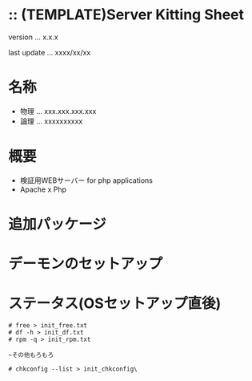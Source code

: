 
:: (TEMPLATE)Server Kitting Sheet
=====

version ... x.x.x

last update ... xxxx/xx/xx

# 名称

- 物理 ... xxx.xxx.xxx.xxx
- 論理 ... xxxxxxxxxx

# 概要

- 検証用WEBサーバー for php applications
- Apache x Php

# 追加パッケージ


# デーモンのセットアップ

# ステータス(OSセットアップ直後)

```
# free > init_free.txt
# df -h > init_df.txt
# rpm -q > init_rpm.txt

~その他もろもろ

# chkconfig --list > init_chkconfig\
```
